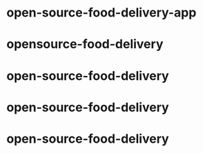 # open-source-food-delivery-app
# opensource-food-delivery
# open-source-food-delivery
# open-source-food-delivery
# open-source-food-delivery
